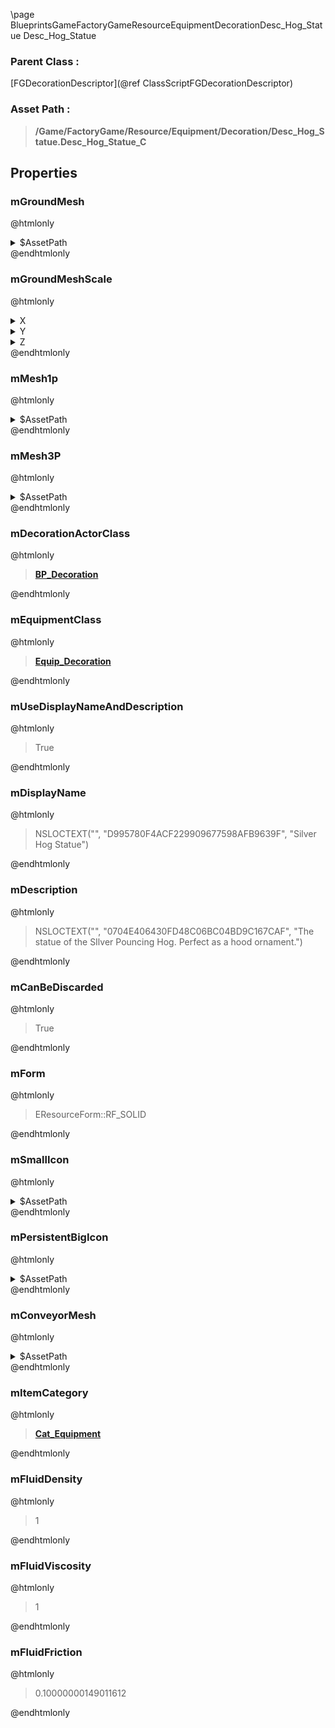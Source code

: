 \page BlueprintsGameFactoryGameResourceEquipmentDecorationDesc_Hog_Statue Desc_Hog_Statue
### Parent Class :
[FGDecorationDescriptor](@ref ClassScriptFGDecorationDescriptor)
### Asset Path :
<b><blockquote>/Game/FactoryGame/Resource/Equipment/Decoration/Desc_Hog_Statue.Desc_Hog_Statue_C</blockquote></b>
## Properties

### mGroundMesh
@htmlonly
<details>
 <summary>$AssetPath</summary>
<b><a href="_blueprints_game_factory_game_buildable_building_decor_statues_s_m__hog__statue.html"><blockquote>SM_Hog_Statue</blockquote></a></b>
</details>
@endhtmlonly

### mGroundMeshScale
@htmlonly
<details>
 <summary>X</summary>
<blockquote>4</blockquote>
</details>
<details>
 <summary>Y</summary>
<blockquote>4</blockquote>
</details>
<details>
 <summary>Z</summary>
<blockquote>4</blockquote>
</details>
@endhtmlonly

### mMesh1p
@htmlonly
<details>
 <summary>$AssetPath</summary>
<b><a href="_blueprints_game_factory_game_buildable_building_decor_statues_s_m__hog__statue.html"><blockquote>SM_Hog_Statue</blockquote></a></b>
</details>
@endhtmlonly

### mMesh3P
@htmlonly
<details>
 <summary>$AssetPath</summary>
<b><a href="_blueprints_game_factory_game_buildable_building_decor_statues_s_m__hog__statue.html"><blockquote>SM_Hog_Statue</blockquote></a></b>
</details>
@endhtmlonly

### mDecorationActorClass
@htmlonly
<b><a href="_blueprints_game_factory_game_equipment_decoration_b_p__decoration.html"><blockquote>BP_Decoration</blockquote></a></b>
@endhtmlonly

### mEquipmentClass
@htmlonly
<b><a href="_blueprints_game_factory_game_equipment_decoration_equip__decoration.html"><blockquote>Equip_Decoration</blockquote></a></b>
@endhtmlonly

### mUseDisplayNameAndDescription
@htmlonly
<blockquote>True</blockquote>
@endhtmlonly

### mDisplayName
@htmlonly
<blockquote>NSLOCTEXT("", "D995780F4ACF229909677598AFB9639F", "Silver Hog Statue")</blockquote>
@endhtmlonly

### mDescription
@htmlonly
<blockquote>NSLOCTEXT("", "0704E406430FD48C06BC04BD9C167CAF", "The statue of the SIlver Pouncing Hog. Perfect as a hood ornament.")</blockquote>
@endhtmlonly

### mCanBeDiscarded
@htmlonly
<blockquote>True</blockquote>
@endhtmlonly

### mForm
@htmlonly
<blockquote>EResourceForm::RF_SOLID</blockquote>
@endhtmlonly

### mSmallIcon
@htmlonly
<details>
 <summary>$AssetPath</summary>
<b><a href="_blueprints_game_factory_game_buildable_building_decor_statues_u_i_award__statue__hog_64.html"><blockquote>Award_Statue_Hog_64</blockquote></a></b>
</details>
@endhtmlonly

### mPersistentBigIcon
@htmlonly
<details>
 <summary>$AssetPath</summary>
<b><a href="_blueprints_game_factory_game_buildable_building_decor_statues_u_i_award__statue__hog_256.html"><blockquote>Award_Statue_Hog_256</blockquote></a></b>
</details>
@endhtmlonly

### mConveyorMesh
@htmlonly
<details>
 <summary>$AssetPath</summary>
<b><a href="_blueprints_game_factory_game_buildable_building_decor_statues_s_m__hog__statue.html"><blockquote>SM_Hog_Statue</blockquote></a></b>
</details>
@endhtmlonly

### mItemCategory
@htmlonly
<b><a href="_blueprints_game_factory_game_resource_item_categories_cat__equipment.html"><blockquote>Cat_Equipment</blockquote></a></b>
@endhtmlonly

### mFluidDensity
@htmlonly
<blockquote>1</blockquote>
@endhtmlonly

### mFluidViscosity
@htmlonly
<blockquote>1</blockquote>
@endhtmlonly

### mFluidFriction
@htmlonly
<blockquote>0.10000000149011612</blockquote>
@endhtmlonly

